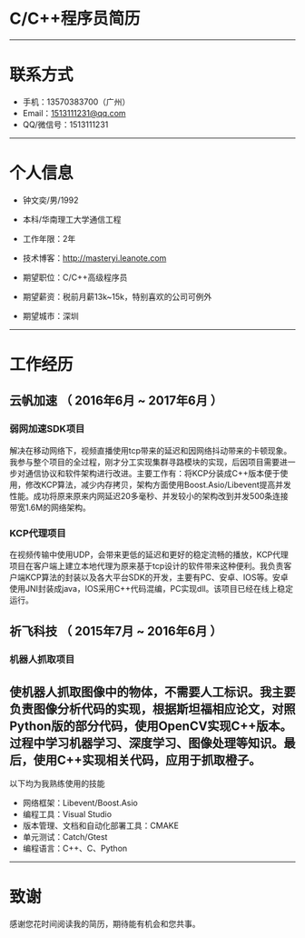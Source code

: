 # C/C++程序员简历

---


# 联系方式

- 手机：13570383700（广州）
- Email：1513111231@qq.com
- QQ/微信号：1513111231

---

# 个人信息

 - 钟文奕/男/1992
 - 本科/华南理工大学通信工程
 - 工作年限：2年
 - 技术博客：http://masteryi.leanote.com

 - 期望职位：C/C++高级程序员
 - 期望薪资：税前月薪13k~15k，特别喜欢的公司可例外
 - 期望城市：深圳

---

# 工作经历

## 云帆加速 （ 2016年6月 ~ 2017年6月 ）

### 弱网加速SDK项目 
解决在移动网络下，视频直播使用tcp带来的延迟和因网络抖动带来的卡顿现象。我参与整个项目的全过程，刚才分工实现集群寻路模块的实现，后因项目需要进一步对通信协议和软件架构进行改进。主要工作有：将KCP分装成C++版本便于使用，修改KCP算法，减少内存拷贝，架构方面使用Boost.Asio/Libevent提高并发性能。成功将原来原来内网延迟20多毫秒、并发较小的架构改到并发500条连接带宽1.6M的网络架构。


### KCP代理项目 
在视频传输中使用UDP，会带来更低的延迟和更好的稳定流畅的播放，KCP代理项目在客户端上建立本地代理为原来基于tcp设计的软件带来这种便利。我负责客户端KCP算法的封装以及各大平台SDK的开发，主要有PC、安卓、IOS等。安卓使用JNI封装成java，IOS采用C++代码混编，PC实现dll。该项目已经在线上稳定运行。


 
## 祈飞科技 （ 2015年7月 ~ 2016年6月 ）

### 机器人抓取项目
使机器人抓取图像中的物体，不需要人工标识。我主要负责图像分析代码的实现，根据斯坦福相应论文，对照Python版的部分代码，使用OpenCV实现C++版本。过程中学习机器学习、深度学习、图像处理等知识。最后，使用C++实现相关代码，应用于抓取橙子。
---

以下均为我熟练使用的技能

- 网络框架：Libevent/Boost.Asio
- 编程工具：Visual Studio
- 版本管理、文档和自动化部署工具：CMAKE
- 单元测试：Catch/Gtest
- 编程语言：C++、C、Python





---

# 致谢
感谢您花时间阅读我的简历，期待能有机会和您共事。